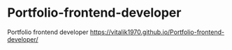 # Portfolio-frontend-developer
Portfolio frontend developer
https://vitalik1970.github.io/Portfolio-frontend-developer/
